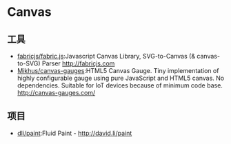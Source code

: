# Canvas

## 工具

* [fabricjs/fabric.js](https://github.com/fabricjs/fabric.js):Javascript Canvas Library, SVG-to-Canvas (& canvas-to-SVG) Parser http://fabricjs.com
* [Mikhus/canvas-gauges](https://github.com/Mikhus/canvas-gauges):HTML5 Canvas Gauge. Tiny implementation of highly configurable gauge using pure JavaScript and HTML5 canvas. No dependencies. Suitable for IoT devices because of minimum code base. http://canvas-gauges.com/

## 项目

* [dli/paint](https://github.com/dli/paint):Fluid Paint - http://david.li/paint
